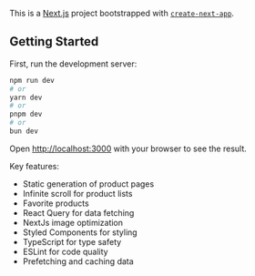 This is a [Next.js](https://nextjs.org) project bootstrapped with [`create-next-app`](https://nextjs.org/docs/app/api-reference/cli/create-next-app).

## Getting Started

First, run the development server:

```bash
npm run dev
# or
yarn dev
# or
pnpm dev
# or
bun dev
```

Open [http://localhost:3000](http://localhost:3000) with your browser to see the result.

Key features:

- Static generation of product pages
- Infinite scroll for product lists
- Favorite products
- React Query for data fetching
- NextJs image optimization
- Styled Components for styling
- TypeScript for type safety
- ESLint for code quality
- Prefetching and caching data
